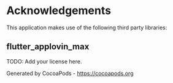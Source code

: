 # Acknowledgements
This application makes use of the following third party libraries:

## flutter_applovin_max

TODO: Add your license here.

Generated by CocoaPods - https://cocoapods.org
